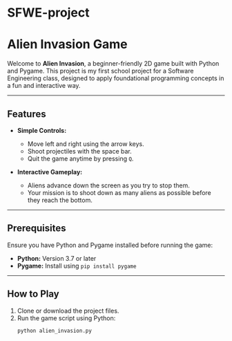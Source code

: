 # SFWE-project
# Alien Invasion Game  

Welcome to **Alien Invasion**, a beginner-friendly 2D game built with Python and Pygame. This project is my first school project for a Software Engineering class, designed to apply foundational programming concepts in a fun and interactive way.

---

## Features  
- **Simple Controls:**  
  - Move left and right using the arrow keys.  
  - Shoot projectiles with the space bar.  
  - Quit the game anytime by pressing `Q`.  

- **Interactive Gameplay:**  
  - Aliens advance down the screen as you try to stop them.  
  - Your mission is to shoot down as many aliens as possible before they reach the bottom.  

---

## Prerequisites  
Ensure you have Python and Pygame installed before running the game:  
- **Python:** Version 3.7 or later  
- **Pygame:** Install using `pip install pygame`  

---

## How to Play  
1. Clone or download the project files.  
2. Run the game script using Python:  
   ```bash
   python alien_invasion.py
